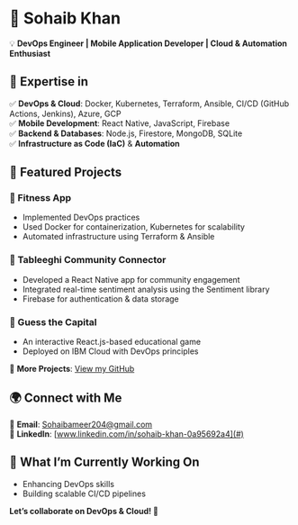 # 🚀 Sohaib Khan  
💡 **DevOps Engineer | Mobile Application Developer | Cloud & Automation Enthusiast**  

## 🔹 Expertise in  
✅ **DevOps & Cloud**: Docker, Kubernetes, Terraform, Ansible, CI/CD (GitHub Actions, Jenkins), Azure, GCP  
✅ **Mobile Development**: React Native, JavaScript, Firebase  
✅ **Backend & Databases**: Node.js, Firestore, MongoDB, SQLite  
✅ **Infrastructure as Code (IaC)** & **Automation**  

## 📂 Featured Projects  

### 🚀 Fitness App  
- Implemented DevOps practices  
- Used Docker for containerization, Kubernetes for scalability  
- Automated infrastructure using Terraform & Ansible  

### 🚀 Tableeghi Community Connector  
- Developed a React Native app for community engagement  
- Integrated real-time sentiment analysis using the Sentiment library  
- Firebase for authentication & data storage  

### 🚀 Guess the Capital  
- An interactive React.js-based educational game  
- Deployed on IBM Cloud with DevOps principles  

📌 **More Projects**: [View my GitHub](#)  

## 🌍 Connect with Me  
📧 **Email**: Sohaibameer204@gmail.com  
🔗 **LinkedIn**: [www.linkedin.com/in/sohaib-khan-0a95692a4](#)  

## 🚀 What I’m Currently Working On  
- Enhancing DevOps skills  
- Building scalable CI/CD pipelines  

**Let’s collaborate on DevOps & Cloud! 🤝**  

